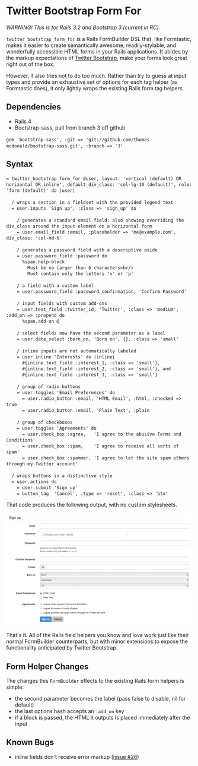 Twitter Bootstrap Form For
==========================

*_WARNING! This is for Rails 3.2 and Bootstrap 3 (current in RC)._*

`twitter_bootstrap_form_for` is a Rails FormBuilder DSL that, like Formtastic,
makes it easier to create semantically awesome, readily-stylable, and
wonderfully accessible HTML forms in your Rails applications. It abides by
the markup expectations of [Twitter Bootstrap], make your forms look great right
out of the box.

However, it also tries not to do too much. Rather than try to guess at input
types and provide an exhaustive set of options for each tag helper (as
Formtastic does), it only lightly wraps the existing Rails form tag helpers.

## Dependencies ##

 * Rails 4
 * Bootstrap-sass, pull from branch 3 off github

`
    gem 'bootstrap-sass', :git => 'git://github.com/thomas-mcdonald/bootstrap-sass.git', :branch => '3'
`

## Syntax ##

```haml
= twitter_bootstrap_form_for @user, layout: 'vertical (default) OR horizontal OR inline', default_div_class: 'col-lg-10 (default)', role: 'form (default)' do |user|

  / wraps a section in a fieldset with the provided legend text
  = user.inputs 'Sign up', :class => 'sign_up' do

    / generates a standard email field; also showing overriding the div_class around the input element on a horizontal form
    = user.email_field :email, :placeholder => 'me@example.com', div_class: 'col-md-6'

    / generates a password field with a descriptive aside
    = user.password_field :password do
      %span.help-block
        Must be no larger than 6 characters<br/>
        Must contain only the letters 'x' or 'p'

    / a field with a custom label
    = user.password_field :password_confirmation, 'Confirm Password'

    / input fields with custom add-ons
    = user.text_field :twitter_id, 'Twitter', :class => 'medium', :add_on => :prepend do
      %span.add-on @

    / select fields now have the second parameter as a label
    = user.date_select :born_on, 'Born on', {}, :class => 'small'

    / inline inputs are not automatically labeled
    = user.inline 'Interests' do |inline|
      #{inline.text_field :interest_1, :class => 'small'},
      #{inline.text_field :interest_2, :class => 'small'}, and
      #{inline.text_field :interest_3, :class => 'small'}

    / group of radio buttons
    = user.toggles 'Email Preferences' do
      = user.radio_button :email, 'HTML Email', :html, :checked => true
      = user.radio_button :email, 'Plain Text', :plain

    / group of checkboxes
    = user.toggles 'Agreements' do
      = user.check_box :agree,   'I agree to the abusive Terms and Conditions'
      = user.check_box :spam,    'I agree to receive all sorts of spam'
      = user.check_box :spammer, 'I agree to let the site spam others through my Twitter account'

  / wraps buttons in a distinctive style
  = user.actions do
    = user.submit 'Sign up'
    = button_tag  'Cancel', :type => 'reset', :class => 'btn'
```

That code produces the following output, with no custom stylesheets.

![](https://github.com/stouset/twitter_bootstrap_form_for/raw/master/examples/screenshot.png)

That's it. All of the Rails field helpers you know and love work just like
their normal FormBuilder counterparts, but with minor extensions to expose
the functionality anticipated by Twitter Bootstrap.

## Form Helper Changes ##

The changes this `FormBuilder` effects to the existing Rails form helpers is
simple:

  * the second parameter becomes the label (pass false to disable, nil for default)
  * the last options hash accepts an `:add_on` key
  * if a block is passed, the HTML it outputs is placed immediately after the input

## Known Bugs ##

  - inline fields don't receive error markup ([issue #28])

[Twitter Bootstrap]: http://twitter.github.com/bootstrap/
[issue #28]:          https://github.com/stouset/twitter_bootstrap_form_for/issues/28
